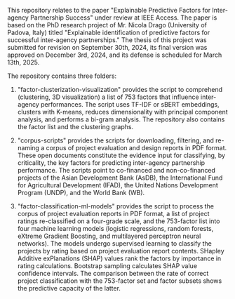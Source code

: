 This repository relates to the paper "Explainable Predictive Factors for Inter-agency Partnership Success" under review at IEEE Access.
The paper is based on the PhD research project of Mr. Nicola Drago (University of Padova, Italy) titled "Explainable identification of predictive factors for successful inter-agency partnerships." The thesis of this project was submitted for revision on September 30th, 2024, its final version was approved on December 3rd, 2024, and its defense is scheduled for March 13th, 2025.

The repository contains three folders:

1. "factor-clusterization-visualization" provides the script to comprehend (clustering, 3D visualization) a list of 753 factors that influence inter-agency performances. The script uses TF-IDF or sBERT embeddings, clusters with K-means, reduces dimensionality with principal component analysis, and performs a bi-gram analysis. The repository also contains the factor list and the clustering graphs.

2. "corpus-scripts" provides the scripts for downloading, filtering, and re-naming a corpus of project evaluation and design reports in PDF format. These open documents constitute the evidence input for classifying, by criticality, the key factors for predicting inter-agency partnership performance. The scripts point to co-financed and non-co-financed projects of the Asian Development Bank (AsDB), the International Fund for Agricultural Development (IFAD), the United Nations Development Program (UNDP), and the World Bank (WB).

3. "factor-classification-ml-models" provides the script to process the corpus of project evaluation reports in PDF format, a list of project ratings re-classified on a four-grade scale, and the 753-factor list into four machine learning models (logistic regressions, random forests, eXtreme Gradient Boosting, and multilayered perceptron neural networks). The models undergo supervised learning to classify the projects by rating based on project evaluation report contents. SHapley Additive exPlanations (SHAP) values rank the factors by importance in rating calculations. Bootstrap sampling calculates SHAP value confidence intervals. The comparison between the rate of correct project classification with the 753-factor set and factor subsets shows the predictive capacity of the latter.
